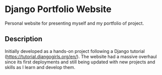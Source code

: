 # Django Portfolio Website

Personal website for presenting myself and my portfolio of project.

## Description

Initially developed as a hands-on project following a Django tutorial (https://tutorial.djangogirls.org/en/).
The website had a massive overhaul since its first deployments and still being updated with new projects and
skills as I learn and develop them.
